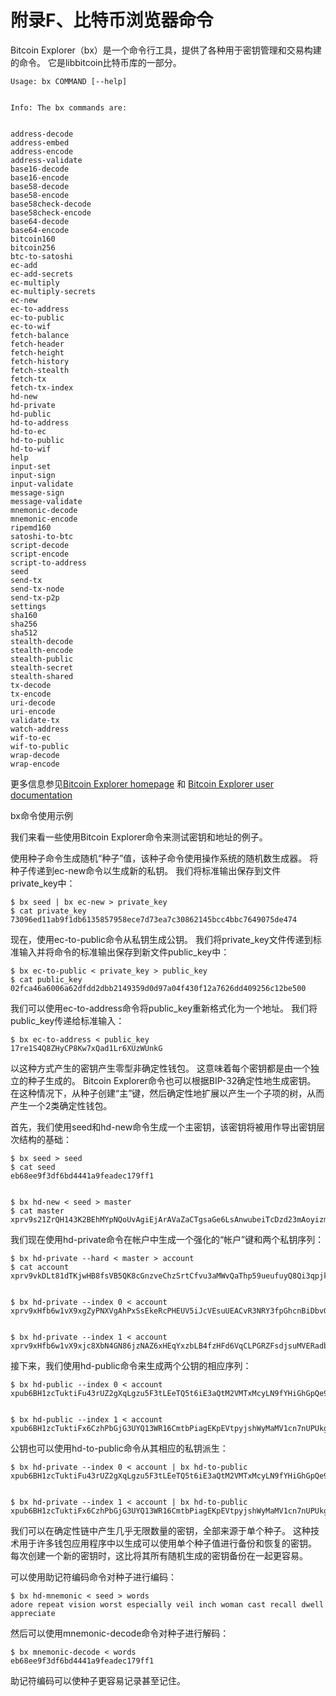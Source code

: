 # 附录F、比特币浏览器命令

Bitcoin Explorer（bx）是一个命令行工具，提供了各种用于密钥管理和交易构建的命令。 它是libbitcoin比特币库的一部分。

```
Usage: bx COMMAND [--help]


Info: The bx commands are:


address-decode
address-embed
address-encode
address-validate
base16-decode
base16-encode
base58-decode
base58-encode
base58check-decode
base58check-encode
base64-decode
base64-encode
bitcoin160
bitcoin256
btc-to-satoshi
ec-add
ec-add-secrets
ec-multiply
ec-multiply-secrets
ec-new
ec-to-address
ec-to-public
ec-to-wif
fetch-balance
fetch-header
fetch-height
fetch-history
fetch-stealth
fetch-tx
fetch-tx-index
hd-new
hd-private
hd-public
hd-to-address
hd-to-ec
hd-to-public
hd-to-wif
help
input-set
input-sign
input-validate
message-sign
message-validate
mnemonic-decode
mnemonic-encode
ripemd160
satoshi-to-btc
script-decode
script-encode
script-to-address
seed
send-tx
send-tx-node
send-tx-p2p
settings
sha160
sha256
sha512
stealth-decode
stealth-encode
stealth-public
stealth-secret
stealth-shared
tx-decode
tx-encode
uri-decode
uri-encode
validate-tx
watch-address
wif-to-ec
wif-to-public
wrap-decode
wrap-encode

```

更多信息参见[Bitcoin Explorer homepage](#) 和 [Bitcoin Explorer user documentation](#)

bx命令使用示例

我们来看一些使用Bitcoin Explorer命令来测试密钥和地址的例子。

使用种子命令生成随机“种子”值，该种子命令使用操作系统的随机数生成器。 将种子传递到ec-new命令以生成新的私钥。 我们将标准输出保存到文件private_key中：

```
$ bx seed | bx ec-new > private_key
$ cat private_key
73096ed11ab9f1db6135857958ece7d73ea7c30862145bcc4bbc7649075de474

```

现在，使用ec-to-public命令从私钥生成公钥。 我们将private_key文件传递到标准输入并将命令的标准输出保存到新文件public_key中：

```
$ bx ec-to-public < private_key > public_key
$ cat public_key
02fca46a6006a62dfdd2dbb2149359d0d97a04f430f12a7626dd409256c12be500

```

我们可以使用ec-to-address命令将public_key重新格式化为一个地址。 我们将public_key传递给标准输入：

```
$ bx ec-to-address < public_key
17re1S4Q8ZHyCP8Kw7xQad1Lr6XUzWUnkG

```

以这种方式产生的密钥产生零型非确定性钱包。 这意味着每个密钥都是由一个独立的种子生成的。 Bitcoin Explorer命令也可以根据BIP-32确定性地生成密钥。 在这种情况下，从种子创建“主”键，然后确定性地扩展以产生一个子项的树，从而产生一个2类确定性钱包。

首先，我们使用seed和hd-new命令生成一个主密钥，该密钥将被用作导出密钥层次结构的基础：

```
$ bx seed > seed
$ cat seed
eb68ee9f3df6bd4441a9feadec179ff1


$ bx hd-new < seed > master
$ cat master
xprv9s21ZrQH143K2BEhMYpNQoUvAgiEjArAVaZaCTgsaGe6LsAnwubeiTcDzd23mAoyizm9cApe51gNfLMkBqkYoWWMCRwzfuJk8RwF1SVEpAQ

```

我们现在使用hd-private命令在帐户中生成一个强化的“帐户”键和两个私钥序列：

```
$ bx hd-private --hard < master > account
$ cat account
xprv9vkDLt81dTKjwHB8fsVB5QK8cGnzveChzSrtCfvu3aMWvQaThp59ueufuyQ8Qi3qpjk4aKsbmbfxwcgS8PYbgoR2NWHeLyvg4DhoEE68A1n


$ bx hd-private --index 0 < account
xprv9xHfb6w1vX9xgZyPNXVgAhPxSsEkeRcPHEUV5iJcVEsuUEACvR3NRY3fpGhcnBiDbvG4LgndirDsia1e9F3DWPkX7Tp1V1u97HKG1FJwUpU


$ bx hd-private --index 1 < account
xprv9xHfb6w1vX9xjc8XbN4GN86jzNAZ6xHEqYxzbLB4fzHFd6VqCLPGRZFsdjsuMVERadbgDbziCRJru9n6tzEWrASVpEdrZrFidt1RDfn4yA3

```

接下来，我们使用hd-public命令来生成两个公钥的相应序列：

```
$ bx hd-public --index 0 < account
xpub6BH1zcTuktiFu43rUZ2gXqLgzu5F3tLEeTQ5t6iE3aQtM2VMTxMcyLN9fYHiGhGpQe9QQYmqL2eYPFJ3vezHz5wzaSW4FiGrseNDR4LKqTy


$ bx hd-public --index 1 < account
xpub6BH1zcTuktiFx6CzhPbGjG3UYQ13WR16CmtbPiagEKpEVtpyjshWyMaMV1cn7nUPUkgQHPVXJVqsrA8xWbGQDhohEcDFTEYMvYzwRD7Juf8

```

公钥也可以使用hd-to-public命令从其相应的私钥派生：

```
$ bx hd-private --index 0 < account | bx hd-to-public
xpub6BH1zcTuktiFu43rUZ2gXqLgzu5F3tLEeTQ5t6iE3aQtM2VMTxMcyLN9fYHiGhGpQe9QQYmqL2eYPFJ3vezHz5wzaSW4FiGrseNDR4LKqTy


$ bx hd-private --index 1 < account | bx hd-to-public
xpub6BH1zcTuktiFx6CzhPbGjG3UYQ13WR16CmtbPiagEKpEVtpyjshWyMaMV1cn7nUPUkgQHPVXJVqsrA8xWbGQDhohEcDFTEYMvYzwRD7Juf8

```

我们可以在确定性链中产生几乎无限数量的密钥，全部来源于单个种子。 这种技术用于许多钱包应用程序中以生成可以使用单个种子值进行备份和恢复的密钥。 每次创建一个新的密钥时，这比将其所有随机生成的密钥备份在一起更容易。

可以使用助记符编码命令对种子进行编码：

```
$ bx hd-mnemonic < seed > words
adore repeat vision worst especially veil inch woman cast recall dwell appreciate

```

然后可以使用mnemonic-decode命令对种子进行解码：

```
$ bx mnemonic-decode < words
eb68ee9f3df6bd4441a9feadec179ff1

```

助记符编码可以使种子更容易记录甚至记住。